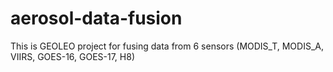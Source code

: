 # aerosol-data-fusion
This is GEOLEO project for fusing data from 6 sensors (MODIS_T, MODIS_A, VIIRS, GOES-16, GOES-17, H8)
